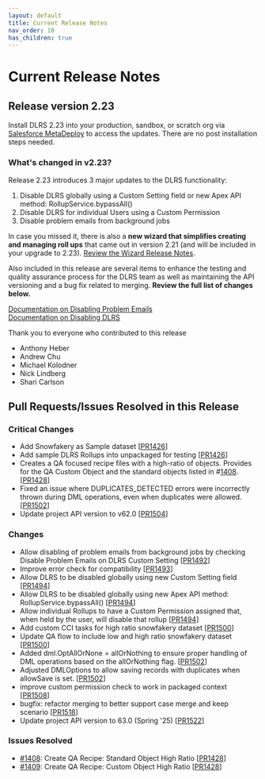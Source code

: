 ```yaml
---
layout: default
title: Current Release Notes
nav_order: 10
has_children: true
---
```


# Current Release Notes

## Release version 2.23

Install DLRS 2.23 into your production, sandbox, or scratch org via [Salesforce MetaDeploy](https://install.salesforce.org/products/dlrs/latest) to access the updates. There are no post installation steps needed. 

### What's changed in v2.23?
Release 2.23 introduces 3 major updates to the DLRS functionality: 
1. Disable DLRS globally using a Custom Setting field or new Apex API method: RollupService.bypassAll()
2. Disable DLRS for individual Users using a Custom Permission
3. Disable problem emails from background jobs

In case you missed it, there is also a **new wizard that simplifies creating and managing roll ups** that came out in version 2.21 (and will be included in your upgrade to 2.23). [Review the Wizard Release Notes](https://sfdo-community-sprints.github.io/DLRS-Documentation/ReleaseNotes/Release_history.html#release-version-221).

Also included in this release are several items to enhance the testing and quality assurance process for the DLRS team as well as maintaining the API versioning and a bug fix related to merging. **Review the full list of changes below.**

[Documentation on Disabling Problem Emails](https://sfdo-community-sprints.github.io/DLRS-Documentation/User%20Guide/Disable%20Problem%20Emails.html) <br>
[Documentation on Disabling DLRS](https://sfdo-community-sprints.github.io/DLRS-Documentation/User%20Guide/Disable%20DLRS.html) 


Thank you to everyone who contributed to this release
* Anthony Heber
* Andrew Chu
* Michael Kolodner
* Nick Lindberg 
* Shari Carlson


## Pull Requests/Issues Resolved in this Release

### Critical Changes
* Add Snowfakery as Sample dataset [[PR1426](https://github.com/SFDO-Community/declarative-lookup-rollup-summaries/pull/1426)]
* Add sample DLRS Rollups into unpackaged for testing [[PR1426](https://github.com/SFDO-Community/declarative-lookup-rollup-summaries/pull/1426)]
* Creates a QA focused recipe files with a high-ratio of objects. Provides for the QA Custom Object and the standard objects listed in #[1408](https://github.com/SFDO-Community/declarative-lookup-rollup-summaries/issues/1408). [[PR1428](https://github.com/SFDO-Community/declarative-lookup-rollup-summaries/pull/1428)]
* Fixed an issue where DUPLICATES_DETECTED errors were incorrectly thrown during DML operations, even when duplicates were allowed. [[PR1502](https://github.com/SFDO-Community/declarative-lookup-rollup-summaries/pull/1502)]
* Update project API version to v62.0 [[PR1504](https://github.com/SFDO-Community/declarative-lookup-rollup-summaries/pull/1504)]


### Changes
* Allow disabling of problem emails from background jobs by checking Disable Problem Emails on DLRS Custom Setting [[PR1492](https://github.com/SFDO-Community/declarative-lookup-rollup-summaries/pull/1492)]
* Improve error check for compatibility [[PR1493](https://github.com/SFDO-Community/declarative-lookup-rollup-summaries/pull/1493)]
* Allow DLRS to be disabled globally using new Custom Setting field [[PR1494](https://github.com/SFDO-Community/declarative-lookup-rollup-summaries/pull/1494)]
* Allow DLRS to be disabled globally using new Apex API method: RollupService.bypassAll() [[PR1494](https://github.com/SFDO-Community/declarative-lookup-rollup-summaries/pull/1494)]
* Allow individual Rollups to have a Custom Permission assigned that, when held by the user, will disable that rollup [[PR1494](https://github.com/SFDO-Community/declarative-lookup-rollup-summaries/pull/1494)]
* Add custom CCI tasks for high ratio snowfakery dataset [[PR1500](https://github.com/SFDO-Community/declarative-lookup-rollup-summaries/pull/1500)]
* Update QA flow to include low and high ratio snowfakery dataset [[PR1500](https://github.com/SFDO-Community/declarative-lookup-rollup-summaries/pull/1500)]
* Added dml.OptAllOrNone = allOrNothing to ensure proper handling of DML operations based on the allOrNothing flag. [[PR1502](https://github.com/SFDO-Community/declarative-lookup-rollup-summaries/pull/1502)]
* Adjusted DMLOptions to allow saving records with duplicates when allowSave is set. [[PR1502](https://github.com/SFDO-Community/declarative-lookup-rollup-summaries/pull/1502)]
* improve custom permission check to work in packaged context [[PR1508](https://github.com/SFDO-Community/declarative-lookup-rollup-summaries/pull/1508)]
* bugfix: refactor merging to better support case merge and keep scenario [[PR1518](https://github.com/SFDO-Community/declarative-lookup-rollup-summaries/pull/1518)]
* Update project API version to 63.0 (Spring '25) [[PR1522](https://github.com/SFDO-Community/declarative-lookup-rollup-summaries/pull/1522)]


### Issues Resolved
* [#1408](https://github.com/SFDO-Community/declarative-lookup-rollup-summaries/issues/1408): Create QA Recipe: Standard Object High Ratio [[PR1428](https://github.com/SFDO-Community/declarative-lookup-rollup-summaries/pull/1428)]
* [#1409](https://github.com/SFDO-Community/declarative-lookup-rollup-summaries/issues/1409): Create QA Recipe: Custom Object High Ratio [[PR1428](https://github.com/SFDO-Community/declarative-lookup-rollup-summaries/pull/1428)]

